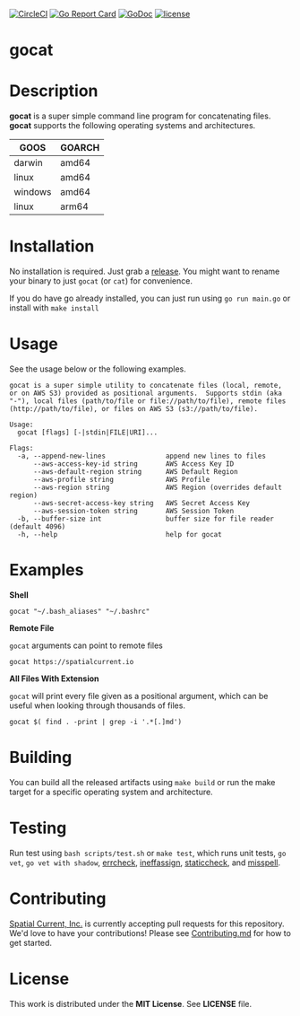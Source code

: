 [![CircleCI](https://circleci.com/gh/spatialcurrent/gocat/tree/master.svg?style=svg)](https://circleci.com/gh/spatialcurrent/gocat/tree/master) [![Go Report Card](https://goreportcard.com/badge/spatialcurrent/gocat)](https://goreportcard.com/report/spatialcurrent/gocat)  [![GoDoc](https://godoc.org/github.com/spatialcurrent/gocat?status.svg)](https://godoc.org/github.com/spatialcurrent/gocat) [![license](http://img.shields.io/badge/license-MIT-red.svg?style=flat)](https://github.com/spatialcurrent/gocat/blob/master/LICENSE)

# gocat

# Description

**gocat** is a super simple command line program for concatenating files.  **gocat** supports the following operating systems and architectures.

| GOOS | GOARCH |
| ---- | ------ |
| darwin | amd64 |
| linux | amd64 |
| windows | amd64 |
| linux | arm64 |

# Installation

No installation is required.  Just grab a [release](https://github.com/spatialcurrent/gocat/releases).  You might want to rename your binary to just `gocat` (or `cat`) for convenience.

If you do have go already installed, you can just run using `go run main.go` or install with `make install`

# Usage

See the usage below or the following examples.

```shell
gocat is a super simple utility to concatenate files (local, remote, or on AWS S3) provided as positional arguments.  Supports stdin (aka "-"), local files (path/to/file or file://path/to/file), remote files (http://path/to/file), or files on AWS S3 (s3://path/to/file).

Usage:
  gocat [flags] [-|stdin|FILE|URI]...

Flags:
  -a, --append-new-lines               append new lines to files
      --aws-access-key-id string       AWS Access Key ID
      --aws-default-region string      AWS Default Region
      --aws-profile string             AWS Profile
      --aws-region string              AWS Region (overrides default region)
      --aws-secret-access-key string   AWS Secret Access Key
      --aws-session-token string       AWS Session Token
  -b, --buffer-size int                buffer size for file reader (default 4096)
  -h, --help                           help for gocat
```

# Examples

**Shell**

```shell
gocat "~/.bash_aliases" "~/.bashrc"
```

**Remote File**

`gocat` arguments can point to remote files

```shell
gocat https://spatialcurrent.io
```

**All Files With Extension**

`gocat` will print every file given as a positional argument, which can be useful when looking through thousands of files.

```shell
gocat $( find . -print | grep -i '.*[.]md')
```

# Building

You can build all the released artifacts using `make build` or run the make target for a specific operating system and architecture.

# Testing

Run test using `bash scripts/test.sh` or `make test`, which runs unit tests, `go vet`, `go vet with shadow`, [errcheck](https://github.com/kisielk/errcheck), [ineffassign](https://github.com/gordonklaus/ineffassign), [staticcheck](https://staticcheck.io/), and [misspell](https://github.com/client9/misspell).

# Contributing

[Spatial Current, Inc.](https://spatialcurrent.io) is currently accepting pull requests for this repository.  We'd love to have your contributions!  Please see [Contributing.md](https://github.com/spatialcurrent/gocat/blob/master/CONTRIBUTING.md) for how to get started.

# License

This work is distributed under the **MIT License**.  See **LICENSE** file.

